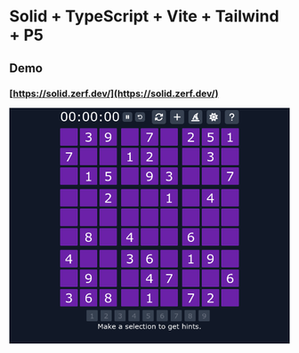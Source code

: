 #  Solid + TypeScript + Vite + Tailwind + P5


## Demo

### [https://solid.zerf.dev/](https://solid.zerf.dev/)
![screenshot](./public/screenshot.png)